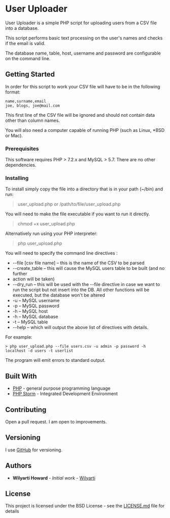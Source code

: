 # User Uploader

User Uploader is a simple PHP script for uploading users from a CSV file into a database.

This script performs basic text processing on the user's names and checks if the email is valid.

The database name, table, host, username and password are configurable on the command line.

## Getting Started

In order for this script to work your CSV file will have to be in the following format:

```
name,surname,email	
joe, blogs, joe@mail.com
```

This first line of the CSV file will be ignored and should not contain data other than column names.

You will also need a computer capable of running PHP (such as Linux, *BSD or Mac).

### Prerequisites

This software requires PHP > 7.2.x and MySQL > 5.7. There are no other dependencies.

### Installing
To install simply copy the file into a directory that is in your path (~/bin) and run:
> user_upload.php
or
> /path/to/file/user_upload.php

You will need to make the file executable if you want to run it directly.
> chmod +x user_upload.php

Alternatively run using your PHP interpreter:
> php user_upload.php

You will need to specify the command line directives :
- --file [csv file name] – this is the name of the CSV to be parsed
- --create_table – this will cause the MySQL users table to be built (and no further
- action will be taken)
- --dry_run – this will be used with the --file directive in case we want to run the
script but not insert into the DB. All other functions will be executed, but the
database won't be altered
- -u – MySQL username
- -p – MySQL password
- -h – MySQL host
- -h – MySQL database 
- -t – MySQL table 
- --help – which will output the above list of directives with details.

For example:
```
> php user_upload.php --file users.csv -u admin -p password -h localhost -d users -t userlist
```

The program will emit errors to standard output.

## Built With

* [PHP](https://php.net) - general purpose programming language
* [PHP Storm](https://www.jetbrains.com/phpstorm/) - Integrated Development Environment

## Contributing

Open a pull request. I am open to improvements.

## Versioning

I use [GitHub](https://github.com/) for versioning.

## Authors

* **Wilyarti Howard** - *Initial work* - [Wilyarti](http://wilyarti.com/)

## License

This project is licensed under the BSD License - see the [LICENSE.md](LICENSE.md) file for details

